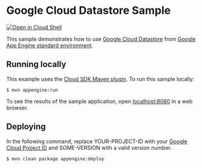 # Google Cloud Datastore Sample

<a href="https://console.cloud.google.com/cloudshell/open?git_repo=https://github.com/GoogleCloudPlatform/java-docs-samples&page=editor&open_in_editor=appengine-java8/datastore/README.md">
<img alt="Open in Cloud Shell" src ="http://gstatic.com/cloudssh/images/open-btn.png"></a>

This sample demonstrates how to use [Google Cloud Datastore][java-datastore]
from [Google App Engine standard environment][ae-docs].

[java-datastore]: https://cloud.google.com/appengine/docs/java/datastore/
[ae-docs]: https://cloud.google.com/appengine/docs/java/


## Running locally

This example uses the
[Cloud SDK Maven plugin](https://cloud.google.com/appengine/docs/java/tools/using-maven).
To run this sample locally:

    $ mvn appengine:run

To see the results of the sample application, open
[localhost:8080](http://localhost:8080) in a web browser.


## Deploying

In the following command, replace YOUR-PROJECT-ID with your
[Google Cloud Project ID](https://developers.google.com/console/help/new/#projectnumber)
and SOME-VERSION with a valid version number.

    $ mvn clean package appengine:deploy
